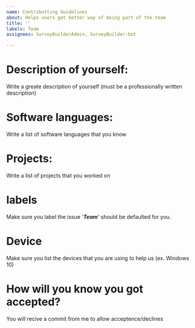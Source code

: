 ```yaml
---
name: Contributting Guidelines
about: Helps users get better way of being part of the team
title: ''
labels: Team
assignees: SurveyBuilderAdmin, SurveyBuilder-bot

---
```



# Description of yourself:
Write a greate description of yourself (must be a professionally written description)

# Software languages:
Write a list of software languages that you know

# Projects:
Write a list of projects that you worked on

# labels
Make sure you label the issue '_**Team**_' should be defaulted for you.

# Device
Make sure you list the devices that you are using to help us (ex. Windows 10)

# How will you know you got accepted?
You will recive a commit from me to allow acceptence/declines
